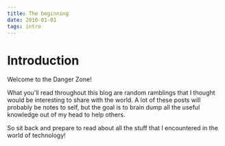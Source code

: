 ```yaml
---
title: The beginning
date: 2016-01-01
tags: intro
---
```


# Introduction

Welcome to the Danger Zone!

What you'll read throughout this blog are random ramblings that I thought would be interesting to share with the world.  A lot of these posts will probably be notes to self, but the goal is to brain dump all the useful knowledge out of my head to help others.

So sit back and prepare to read about all the stuff that I encountered in the world of technology!